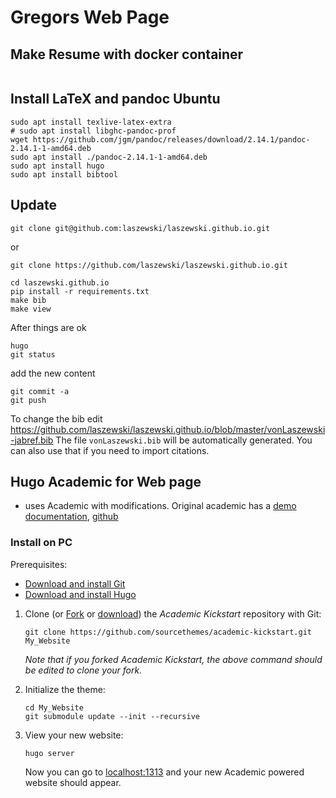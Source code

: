 # Gregors Web Page


## Make Resume with docker container

```bash

```

## Install LaTeX and pandoc Ubuntu

```
sudo apt install texlive-latex-extra
# sudo apt install libghc-pandoc-prof
wget https://github.com/jgm/pandoc/releases/download/2.14.1/pandoc-2.14.1-1-amd64.deb
sudo apt install ./pandoc-2.14.1-1-amd64.deb
sudo apt install hugo
sudo apt install bibtool

```

## Update

```
git clone git@github.com:laszewski/laszewski.github.io.git
```

or

```
git clone https://github.com/laszewski/laszewski.github.io.git
```

```
cd laszewski.github.io
pip install -r requirements.txt
make bib
make view
```

After things are ok

```
hugo
git status
```

add the new content

```
git commit -a
git push
```

To change the bib edit <https://github.com/laszewski/laszewski.github.io/blob/master/vonLaszewski-jabref.bib>
The file `vonLaszewski.bib` will be automatically generated. You can
also use that if you need to import citations.


## Hugo Academic for Web page

* uses Academic with modifications. Original academic has a [demo](https://themes.gohugo.io/theme/academic/)
  [documentation](https://sourcethemes.com/academic/docs/), [github](https://github.com/gcushen/hugo-academic/)


### Install on PC

Prerequisites:

* [Download and install Git](https://git-scm.com/downloads)
* [Download and install Hugo](https://gohugo.io/getting-started/installing/#quick-install)

1. Clone (or
   [Fork](https://github.com/sourcethemes/academic-kickstart#fork-destination-box)
   or
   [download](https://github.com/sourcethemes/academic-kickstart/archive/master.zip))
   the *Academic Kickstart* repository with Git:

       git clone https://github.com/sourcethemes/academic-kickstart.git My_Website
    
    *Note that if you forked Academic Kickstart, the above command should be edited to clone your fork.*

2. Initialize the theme:

       cd My_Website
       git submodule update --init --recursive

3. View your new website:
      
       hugo server

    Now you can go to [localhost:1313](http://localhost:1313) and your new Academic powered website should appear.
  

